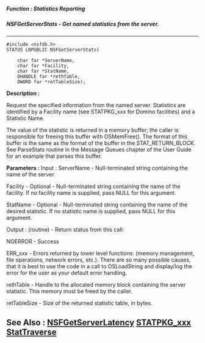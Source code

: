 ##### Function : Statistics Reporting
##### NSFGetServerStats - Get named statistics from the server.
---
```
#include <nsfdb.h>
STATUS LNPUBLIC NSFGetServerStats(

	char far *ServerName,
	char far *Facility,
	char far *StatName,
	DHANDLE far *rethTable,
	DWORD far *retTableSize);
```
**Description :**

Request the specified information from the named server.  Statistics are 
identified by a Facility name (see STATPKG_xxx for Domino facilities) and a 
Statistic Name.

The value of the statistic is returned in a memory buffer;  the caller is 
responsible for freeing this buffer with OSMemFree().  The format of this 
buffer is the same as the format of the buffer in the STAT_RETURN_BLOCK.  See 
ParseStats routine in the Message Queues chapter of the User Guide for an 
example that parses this buffer.

**Parameters :**
Input :
ServerName  -  Null-terminated string containing the name of the server.

Facility  -  Optional - Null-terminated string containing the name of the facility.  If no facility name is supplied, pass NULL for this argument.

StatName  -  Optional -  Null-terminated string containing the name of the desired statistic.  If no statistic name is supplied, pass NULL for this argument.

Output :
(routine)  -  Return status from this call:

NOERROR - Success

ERR_xxx - Errors returned by lower level functions: (memory management, file operations, network errors, etc.).  There are so many possible causes, that it is best to use the code in a call to OSLoadString and display/log the error for the user as your default error handling.


rethTable  -  Handle to the allocated memory block containing the server statistic.  This memory must be freed by the caller.

retTableSize  -  Size of the returned statistic table, in bytes.


**See Also :**
[NSFGetServerLatency](/reference/Func/NSFGetServerLatency)
[STATPKG_xxx](/reference/Symb/STATPKG_xxx)
[StatTraverse](/reference/Func/StatTraverse)
---
